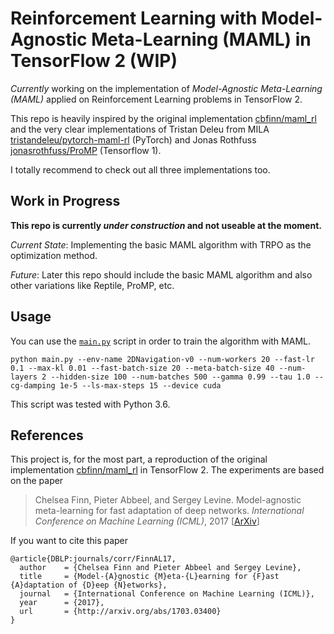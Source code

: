 # Reinforcement Learning with Model-Agnostic Meta-Learning (MAML) in TensorFlow 2 (WIP)
*Currently* working on the implementation of *Model-Agnostic Meta-Learning (MAML)* applied on Reinforcement Learning problems in TensorFlow 2. 

This repo is heavily inspired by the original implementation [cbfinn/maml_rl](https://github.com/cbfinn/maml_rl/) and the very clear implementations of Tristan Deleu from MILA [tristandeleu/pytorch-maml-rl](https://github.com/tristandeleu/pytorch-maml-rl) (PyTorch) and Jonas Rothfuss [jonasrothfuss/ProMP](https://github.com/jonasrothfuss/ProMP) (Tensorflow 1). 

I totally recommend to check out all three implementations too.

## Work in Progress
**This repo is currently *under construction* and not useable at the moment.** 

*Current State*: Implementing the basic MAML algorithm with TRPO as the optimization method.

*Future*: Later this repo should include the basic MAML algorithm and also other variations like Reptile, ProMP, etc.

## Usage
You can use the [`main.py`](main.py) script in order to train the algorithm with MAML.
```
python main.py --env-name 2DNavigation-v0 --num-workers 20 --fast-lr 0.1 --max-kl 0.01 --fast-batch-size 20 --meta-batch-size 40 --num-layers 2 --hidden-size 100 --num-batches 500 --gamma 0.99 --tau 1.0 --cg-damping 1e-5 --ls-max-steps 15 --device cuda
```
This script was tested with Python 3.6.

## References
This project is, for the most part, a reproduction of the original implementation [cbfinn/maml_rl](https://github.com/cbfinn/maml_rl/) in TensorFlow 2. The experiments are based on the paper
> Chelsea Finn, Pieter Abbeel, and Sergey Levine. Model-agnostic meta-learning for fast adaptation of deep
networks. _International Conference on Machine Learning (ICML)_, 2017 [[ArXiv](https://arxiv.org/abs/1703.03400)]

If you want to cite this paper
```
@article{DBLP:journals/corr/FinnAL17,
  author    = {Chelsea Finn and Pieter Abbeel and Sergey Levine},
  title     = {Model-{A}gnostic {M}eta-{L}earning for {F}ast {A}daptation of {D}eep {N}etworks},
  journal   = {International Conference on Machine Learning (ICML)},
  year      = {2017},
  url       = {http://arxiv.org/abs/1703.03400}
}
```
